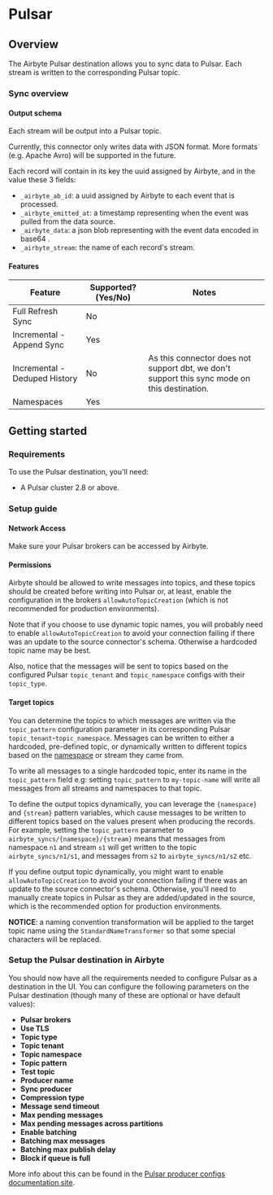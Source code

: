 # Pulsar

## Overview

The Airbyte Pulsar destination allows you to sync data to Pulsar. Each stream is written to the corresponding Pulsar topic.

### Sync overview

#### Output schema

Each stream will be output into a Pulsar topic.

Currently, this connector only writes data with JSON format. More formats (e.g. Apache Avro) will be supported in the future.

Each record will contain in its key the uuid assigned by Airbyte, and in the value these 3 fields:

* `_airbyte_ab_id`: a uuid assigned by Airbyte to each event that is processed.
* `_airbyte_emitted_at`: a timestamp representing when the event was pulled from the data source.
* `_airbyte_data`: a json blob representing with the event data encoded in base64 .
* `_airbyte_stream`: the name of each record's stream.

#### Features

| Feature                       | Supported?(Yes/No) | Notes                                                                                        |
| ----------------------------- | ------------------ | -------------------------------------------------------------------------------------------- |
| Full Refresh Sync             | No                 |                                                                                              |
| Incremental - Append Sync     | Yes                |                                                                                              |
| Incremental - Deduped History | No                 | As this connector does not support dbt, we don't support this sync mode on this destination. |
| Namespaces                    | Yes                |                                                                                              |

## Getting started

### Requirements

To use the Pulsar destination, you'll need:

* A Pulsar cluster 2.8 or above.

### Setup guide

#### Network Access

Make sure your Pulsar brokers can be accessed by Airbyte.

#### **Permissions**

Airbyte should be allowed to write messages into topics, and these topics should be created before writing into Pulsar or, at least, enable the configuration in the brokers `allowAutoTopicCreation` (which is not recommended for production environments).

Note that if you choose to use dynamic topic names, you will probably need to enable `allowAutoTopicCreation` to avoid your connection failing if there was an update to the source connector's schema. Otherwise a hardcoded topic name may be best.

Also, notice that the messages will be sent to topics based on the configured Pulsar `topic_tenant` and `topic_namespace` configs with their `topic_type`.

#### Target topics

You can determine the topics to which messages are written via the `topic_pattern` configuration parameter in its corresponding Pulsar `topic_tenant`-`topic_namespace`. Messages can be written to either a hardcoded, pre-defined topic, or dynamically written to different topics based on the [namespace](https://docs.airbyte.io/understanding-airbyte/namespaces) or stream they came from.

To write all messages to a single hardcoded topic, enter its name in the `topic_pattern` field e.g: setting `topic_pattern` to `my-topic-name` will write all messages from all streams and namespaces to that topic.

To define the output topics dynamically, you can leverage the `{namespace}` and `{stream}` pattern variables, which cause messages to be written to different topics based on the values present when producing the records. For example, setting the `topic_pattern` parameter to `airbyte_syncs/{namespace}/{stream}` means that messages from namespace `n1` and stream `s1` will get written to the topic `airbyte_syncs/n1/s1`, and messages from `s2` to `airbyte_syncs/n1/s2` etc.

If you define output topic dynamically, you might want to enable `allowAutoTopicCreation` to avoid your connection failing if there was an update to the source connector's schema. Otherwise, you'll need to manually create topics in Pulsar as they are added/updated in the source, which is the recommended option for production environments.

**NOTICE**: a naming convention transformation will be applied to the target topic name using the `StandardNameTransformer` so that some special characters will be replaced.

### Setup the Pulsar destination in Airbyte

You should now have all the requirements needed to configure Pulsar as a destination in the UI. You can configure the following parameters on the Pulsar destination (though many of these are optional or have default values):

* **Pulsar brokers**
* **Use TLS**
* **Topic type**
* **Topic tenant**
* **Topic namespace**
* **Topic pattern**
* **Test topic**
* **Producer name**
* **Sync producer**
* **Compression type**
* **Message send timeout**
* **Max pending messages**
* **Max pending messages across partitions**
* **Enable batching**
* **Batching max messages**
* **Batching max publish delay**
* **Block if queue is full**

More info about this can be found in the [Pulsar producer configs documentation site](https://pulsar.apache.org/docs/en/client-libraries-java/#producer).
